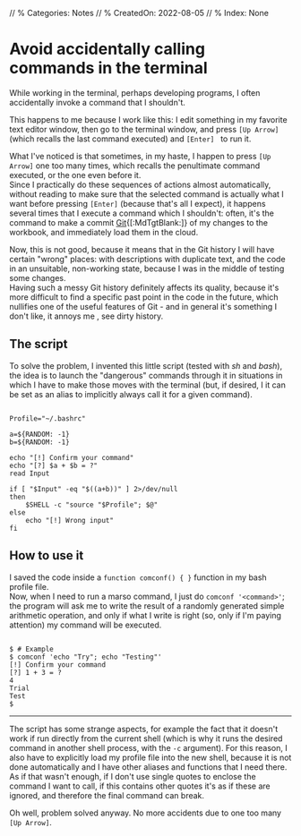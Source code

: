 // % Categories: Notes
// % CreatedOn: 2022-08-05
// % Index: None

# Avoid accidentally calling commands in the terminal

While working in the terminal, perhaps developing programs, I often accidentally invoke a command that I shouldn't.

This happens to me because I work like this: I edit something in my favorite text editor window, then go to the terminal window, and press `[Up Arrow]` (which recalls the last command executed) and `[Enter] ` to run it.

What I've noticed is that sometimes, in my haste, I happen to press `[Up Arrow]` one too many times, which recalls the penultimate command executed, or the one even before it.  
Since I practically do these sequences of actions almost automatically, without reading to make sure that the selected command is actually what I want before pressing `[Enter]` (because that's all I expect), it happens several times that I execute a command which I shouldn't: often, it's the command to make a commit [Git](https://en.wikipedia.org/wiki/Git){[:MdTgtBlank:]} of my changes to the workbook, and immediately load them in the cloud.

Now, this is not good, because it means that in the Git history I will have certain "wrong" places: with descriptions with duplicate text, and the code in an unsuitable, non-working state, because I was in the middle of testing some changes.  
Having such a messy Git history definitely affects its quality, because it's more difficult to find a specific past point in the code in the future, which nullifies one of the useful features of Git - and in general it's something I don't like, it annoys me , see dirty history.

## The script

To solve the problem, I invented this little script (tested with _sh_ and _bash_), the idea is to launch the "dangerous" commands through it in situations in which I have to make those moves with the terminal (but, if desired, I it can be set as an alias to implicitly always call it for a given command).

<pre class="CodeScroll"><code>
Profile="~/.bashrc"

a=${RANDOM: -1}
b=${RANDOM: -1}

echo "[!] Confirm your command"
echo "[?] $a + $b = ?"
read Input

if [ "$Input" -eq "$((a+b))" ] 2>/dev/null
then
	$SHELL -c "source "$Profile"; $@"
else
	echo "[!] Wrong input"
fi
</code></pre>

## How to use it

I saved the code inside a `function comconf() { }` function in my bash profile file.  
Now, when I need to run a marso command, I just do `comconf '<command>'`; the program will ask me to write the result of a randomly generated simple arithmetic operation, and only if what I write is right (so, only if I'm paying attention) my command will be executed.

<pre class="CodeScroll"><code>
$ # Example
$ comconf 'echo "Try"; echo "Testing"'
[!] Confirm your command
[?] 1 + 3 = ?
4
Trial
Test
$
</code></pre>

---

The script has some strange aspects, for example the fact that it doesn't work if run directly from the current shell (which is why it runs the desired command in another shell process, with the `-c` argument). For this reason, I also have to explicitly load my profile file into the new shell, because it is not done automatically and I have other aliases and functions that I need there.  
As if that wasn't enough, if I don't use single quotes to enclose the command I want to call, if this contains other quotes it's as if these are ignored, and therefore the final command can break.

Oh well, problem solved anyway. No more accidents due to one too many `[Up Arrow]`.